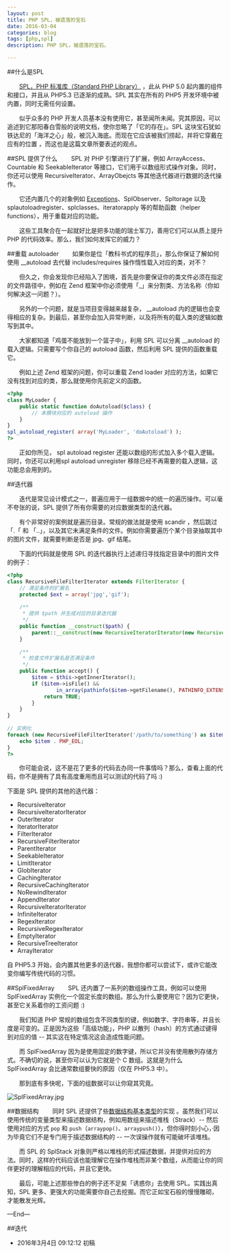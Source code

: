 ```yaml
---
layout: post
title: PHP SPL，被遗落的宝石
date: 2016-03-04
categories: blog
tags: [php,spl]
description: PHP SPL，被遗落的宝石。

---
```



##什么是SPL

　　[SPL，PHP 标准库（Standard PHP Library）](http://php.net/manual/zh/book.spl.php) ，此从 PHP 5.0 起内置的组件和接口，并且从 PHP5.3 已逐渐的成熟。SPL 其实在所有的 PHP5 开发环境中被内置，同时无需任何设置。

　　似乎众多的 PHP 开发人员基本没有使用它，甚至闻所未闻。究其原因，可以追述到它那阳春白雪般的说明文档，使你忽略了「它的存在」。SPL 这块宝石犹如铁达尼的「海洋之心」般，被沉入海底。而现在它应该被我们捞起，并将它穿戴在应有的位置 ，而这也是这篇文章所要表述的观点。

##SPL 提供了什么
　　SPL 对 PHP 引擎进行了扩展，例如 ArrayAccess、Countable 和 SeekableIterator 等接口，它们用于以数组形式操作对象。同时，你还可以使用 RecursiveIterator、ArrayObejcts 等其他迭代器进行数据的迭代操作。

　　它还内置几个的对象例如 [Exceptions](http://php.net/manual/zh/spl.exceptions.php)、SplObserver、Spltorage 以及 splautoloadregister、splclasses、iteratorapply 等的帮助函数（helper functions），用于重载对应的功能。

　　这些工具聚合在一起就好比是把多功能的瑞士军刀，善用它们可以从质上提升 PHP 的代码效率。那么，我们如何发挥它的威力？

##重载 autoloader
　　如果你是位「教科书式的程序员」，那么你保证了解如何使用 __autoload 去代替 includes/requires 操作惰性载入对应的类，对不？

　　但久之，你会发现你已经陷入了困境，首先是你要保证你的类文件必须在指定的文件路径中，例如在 Zend 框架中你必须使用「_」来分割类、方法名称（你如何解决这一问题？）。

　　另外的一个问题，就是当项目变得越来越复杂， __autoload 内的逻辑也会变得相应的复杂。到最后，甚至你会加入异常判断，以及将所有的载入类的逻辑如数写到其中。

　　大家都知道「鸡蛋不能放到一个篮子中」，利用 SPL 可以分离 __autoload 的载入逻辑。只需要写个你自己的 autoload 函数，然后利用 SPL 提供的函数重载它。

　　例如上述 Zend 框架的问题，你可以重载 Zend loader 对应的方法，如果它没有找到对应的类，那么就使用你先前定义的函数。

```php
<?php
class MyLoader {
    public static function doAutoload($class) {
        // 本模块对应的 autoload 操作
    }
}
spl_autoload_register( array('MyLoader', 'doAutoload') );
?>

```

　　正如你所见， spl autoload register 还能以数组的形式加入多个载入逻辑。同时，你还可以利用spl autoload unregister 移除已经不再需要的载入逻辑，这功能总会用到的。

##迭代器

　　迭代是常见设计模式之一，普遍应用于一组数据中的统一的遍历操作。可以毫不夸张的说，SPL 提供了所有你需要的对应数据类型的迭代器。

　　有个非常好的案例就是遍历目录。常规的做法就是使用 scandir ，然后跳过「.「 和 「..」，以及其它未满足条件的文件。例如你需要遍历个某个目录抽取其中的图片文件，就需要判断是否是 jpg、gif 结尾。

　　下面的代码就是使用 SPL 的迭代器执行上述递归寻找指定目录中的图片文件的例子：

```php
<?php
class RecursiveFileFilterIterator extends FilterIterator {
    // 满足条件的扩展名
    protected $ext = array('jpg','gif');
 
    /**
     * 提供 $path 并生成对应的目录迭代器
     */
    public function __construct($path) {
        parent::__construct(new RecursiveIteratorIterator(new RecursiveDirectoryIterator($path)));
    }
 
    /**
     * 检查文件扩展名是否满足条件
     */
    public function accept() {
        $item = $this->getInnerIterator();
        if ($item->isFile() &&
                in_array(pathinfo($item->getFilename(), PATHINFO_EXTENSION), $this->ext)) {
            return TRUE;
        }
    }
}
 
// 实例化
foreach (new RecursiveFileFilterIterator('/path/to/something') as $item) {
    echo $item . PHP_EOL;
}
?>

```

　　你可能会说，这不是花了更多的代码去办同一件事情吗？那么，查看上面的代码，你不是拥有了具有高度重用而且可以测试的代码了吗 :)

下面是 SPL 提供的其他的迭代器：

- RecursiveIterator
- RecursiveIteratorIterator
- OuterIterator
- IteratorIterator
- FilterIterator
- RecursiveFilterIterator
- ParentIterator
- SeekableIterator
- LimitIterator
- GlobIterator
- CachingIterator
- RecursiveCachingIterator
- NoRewindIterator
- AppendIterator
- RecursiveIteratorIterator
- InfiniteIterator
- RegexIterator
- RecursiveRegexIterator
- EmptyIterator
- RecursiveTreeIterator
- ArrayIterator

自 PHP5.3 开始，会内置其他更多的迭代器，我想你都可以尝试下，或许它能改变你编写传统代码的习惯。

##SplFixedArray
　　SPL 还内置了一系列的数组操作工具，例如可以使用 SplFixedArray 实例化一个固定长度的数组。那么为什么要使用它？因为它更快，甚至它关系着你的工资问题 :)

　　我们知道 PHP 常规的数组包含不同类型的键，例如数字、字符串等，并且长度是可变的。正是因为这些「高级功能」，PHP 以散列（hash）的方式通过键得到对应的值 -- 其实这在特定情况这会造成性能问题。

　　而 SplFixedArray 因为是使用固定的数字键，所以它并没有使用散列存储方式。不确切的说，甚至你可以认为它就是个 C 数组。这就是为什么 SplFixedArray 会比通常数组要快的原因（仅在 PHP5.3 中）。

　　那到底有多快呢，下面的组数据可以让你窥其究竟。

![SplFixedArray.jpg](http://www.nowamagic.net/librarys/images/201208/2012_08_08_01.jpg)

##数据结构
　　同时 SPL 还提供了些[数据结构基本类型](http://cn2.php.net/manual/en/spl.datastructures.php)的实现 。虽然我们可以使用传统的变量类型来描述数据结构，例如用数组来描述堆栈（Strack）-- 然后使用对应的方式 `pop` 和 `push`（`arraypop()`、`arraypush()`），但你得时刻小心，·因为毕竟它们不是专门用于描述数据结构的 -- 一次误操作就有可能破坏该堆栈。

　　而 SPL 的 SplStack 对象则严格以堆栈的形式描述数据，并提供对应的方法。同时，这样的代码应该也能理解它在操作堆栈而非某个数组，从而能让你的同伴更好的理解相应的代码，并且它更快。

　　最后，可能上述那些惨白的例子还不足矣「诱惑你」去使用 SPL。实践出真知，SPL 更多、更强大的功能需要你自己去挖掘。而它正如宝石般的慢慢雕砌，才能散发光辉。




—End—

##迭代


* 2016年3月4日 09:12:12 初稿



